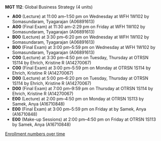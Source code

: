 **MGT 112**: Global Business Strategy (4 units)

- **A00** (Lecture) at 11:00 am–1:50 pm on Wednesday at WFH 1W102 by Somasundaram, Tyagarajan (A06891613)
- **A00** (Final Exam) at 11:30 am–2:29 pm on Friday at WFH 1W102 by Somasundaram, Tyagarajan (A06891613)
- **B00** (Lecture) at 3:30 pm–6:20 pm on Wednesday at WFH 1W102 by Somasundaram, Tyagarajan (A06891613)
- **B00** (Final Exam) at 3:00 pm–5:59 pm on Wednesday at WFH 1W102 by Somasundaram, Tyagarajan (A06891613)
- **C00** (Lecture) at 3:30 pm–4:50 pm on Tuesday, Thursday at OTRSN 1S114 by Ehrich, Kristine R (A14270067)
- **C00** (Final Exam) at 3:00 pm–5:59 pm on Monday at OTRSN 1S114 by Ehrich, Kristine R (A14270067)
- **D00** (Lecture) at 5:00 pm–6:20 pm on Tuesday, Thursday at OTRSN 1S114 by Ehrich, Kristine R (A14270067)
- **D00** (Final Exam) at 7:00 pm–9:59 pm on Thursday at OTRSN 1S114 by Ehrich, Kristine R (A14270067)
- **E00** (Lecture) at 2:00 pm–4:50 pm on Monday at OTRSN 1S113 by Samek, Anya (A16710848)
- **E00** (Final Exam) at 3:00 pm–5:59 pm on Friday at   by Samek, Anya (A16710848)
- **E00** (Make-up Sessions) at 2:00 pm–4:50 pm on Friday at OTRSN 1S113 by Samek, Anya (A16710848)

[Enrollment numbers over time](./MGT112.tsv)
